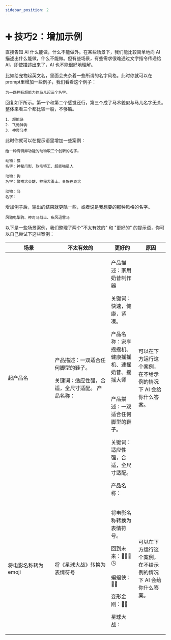 ```yaml
---
sidebar_position: 2
---
```


# ➕ 技巧2：增加示例

直接告知 AI 什么能做，什么不能做外。在某些场景下，我们能比较简单地向 AI 描述出什么能做，什么不能做。但有些场景，有些需求很难通过文字指令传递给 AI，即使描述出来了，AI 也不能很好地理解。

比如给宠物起英文名，里面会夹杂着一些所谓的名字风格。此时你就可以在 prompt里增加一些例子，我们看看这个例子：

```other
为一匹拥有超能力的马儿起三个名字。
```

回复如下所示。第一个和第二个感觉还行，第三个成了马术貌似与马儿名字无关。整体来看三个都比较一般，不够酷。

```other
1. 超能马
2. 飞驰神驹
3. 神奇马术
```

此时你就可以在提示语里增加一些案例：

```other
给一种有特异功能的动物取三个创新的名字。

动物：猫
名字：神秘爪影、软毛特工、超能喵星人

动物：狗
名字：警戒犬英雄、神秘犬勇士、贵族巴克犬

动物：马
名字：
```

增加例子后，输出的结果就更酷一些，或者说是我想要的那种风格的名字。

```other
风驰电掣驹、神奇马战士、疾风迅雷马
```

以下是一些场景案例，我们整理了两个"不太有效的" 和 "更好的" 的提示语，你可以自己尝试下这些案例：

<table><thead><tr><th width="131.27656477438137">场景</th><th width="161">不太有效的</th><th>更好的</th><th>原因</th></tr></thead><tbody><tr><td>起产品名</td><td><p>产品描述：一双适合任何脚型的鞋子。</p><p>关键词：适应性强，合适，全尺寸适配。 产品名称：</p></td><td><p>产品描述：家用奶昔制作器</p><p>关键词：快速，健康，紧凑。</p><p>产品名称：家享摇摇机、健康摇摇机、速摇奶昔、摇摇大师</p><p><br>产品描述：一双适合任何脚型的鞋子。</p><p>关键词：适应性强，合适，全尺寸适配。</p><p>产品名称：</p></td><td>可以在下方运行这个案例，在不给示例的情况下 AI 会给你什么答案。</td></tr><tr><td>将电影名称转为 emoji</td><td>将《星球大战》转换为表情符号</td><td><p>将电影名称转换为表情符号。</p><p>回到未来：👨👴🚗🕒</p><p>蝙蝠侠：🤵🦇</p><p>变形金刚：🚗🤖</p><p>星球大战：</p></td><td>可以在下方运行这个案例，在不给示例的情况下 AI 会给你什么答案。</td></tr></tbody></table>

